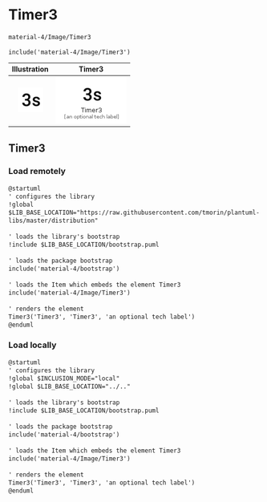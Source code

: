 # Timer3


```text
material-4/Image/Timer3
```

```text
include('material-4/Image/Timer3')
```



| Illustration | Timer3 |
| :---: | :---: |
| ![illustration for Illustration](../../material-4/Image/Timer3.png) | ![illustration for Timer3](../../material-4/Image/Timer3.Local.png) |




## Timer3

### Load remotely
```plantuml
@startuml
' configures the library
!global $LIB_BASE_LOCATION="https://raw.githubusercontent.com/tmorin/plantuml-libs/master/distribution"

' loads the library's bootstrap
!include $LIB_BASE_LOCATION/bootstrap.puml

' loads the package bootstrap
include('material-4/bootstrap')

' loads the Item which embeds the element Timer3
include('material-4/Image/Timer3')

' renders the element
Timer3('Timer3', 'Timer3', 'an optional tech label')
@enduml
```

### Load locally
```plantuml
@startuml
' configures the library
!global $INCLUSION_MODE="local"
!global $LIB_BASE_LOCATION="../.."

' loads the library's bootstrap
!include $LIB_BASE_LOCATION/bootstrap.puml

' loads the package bootstrap
include('material-4/bootstrap')

' loads the Item which embeds the element Timer3
include('material-4/Image/Timer3')

' renders the element
Timer3('Timer3', 'Timer3', 'an optional tech label')
@enduml
```

